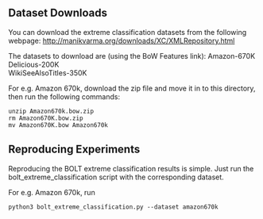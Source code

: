 ## Dataset Downloads

You can download the extreme classification datasets from the following webpage:
http://manikvarma.org/downloads/XC/XMLRepository.html

The datasets to download are (using the BoW Features link):
Amazon-670K	
Delicious-200K	
WikiSeeAlsoTitles-350K

For e.g. Amazon 670k, download the zip file and move it in to this directory, then run the following commands:

```
unzip Amazon670k.bow.zip
rm Amazon670K.bow.zip
mv Amazon670K.bow Amazon670k
```


## Reproducing Experiments
Reproducing the BOLT extreme classification results is simple. Just run the bolt_extreme_classification script with the corresponding dataset.

For e.g. Amazon 670k, run

```
python3 bolt_extreme_classification.py --dataset amazon670k
```